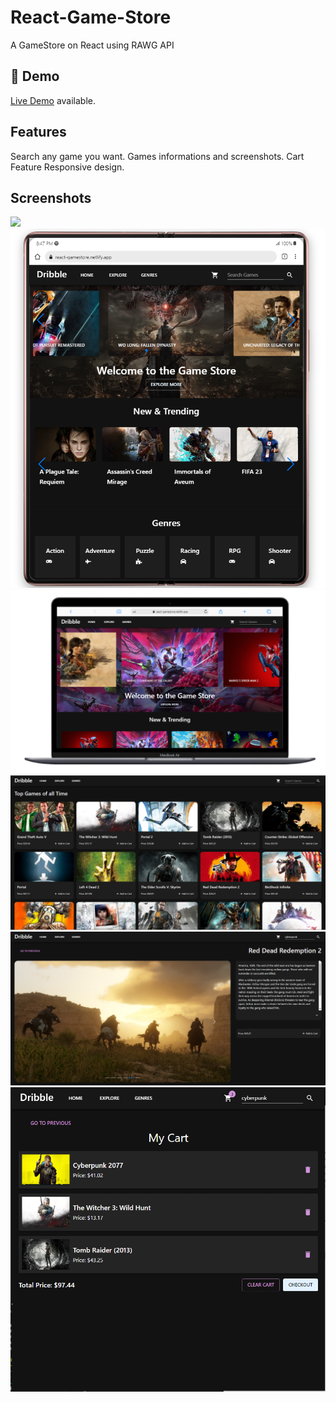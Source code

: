 # React-Game-Store
A GameStore on React using RAWG API
## 🔴 Demo
[Live Demo](https://react-gamestore.netlify.app/) available.

## Features

Search any game you want.
Games informations and screenshots.
Cart Feature
Responsive design.

## Screenshots

![](/resources/111.png)
![](/src/resources/222.png)
![](/src/resources/3333.png)
![](/src/resources/4444.png)
![](/src/resources/55555.png)
![](/src/resources/6666.png)
